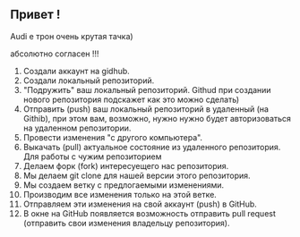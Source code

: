## Привет !

Audi е трон очень крутая тачка)

абсолютно согласен !!!


1. Создали аккаунт на gidhub. 
2. Создали локальный репозиторий. 
3. "Подружить" ваш локальный репозиторий. Githud при создании нового репозитория подскажет как это можно сделать) 
4. Отправить (push) ваш локальный репозиторий в удаленный (на Githib), при этом вам, возможно, нужно нужно будет авторизоваться на удаленном репозитории. 
5. Провести изменения "с другого компьютера".
6. Выкачать (pull) актуальное состояние из удаленного репозитория.
Для работы с чужим репозиторием 
1. Делаем форк (fork) интересуещего нас репозитория.
2. Мы делаем git clone для нашей версии этого репозитория.
3. Мы создаем ветку с предлогаемыми изменениями.
4. Производим все изменения только на этой ветке.
5. Отправляем эти изменения на свой аккаунт (push) в GitHub.
6. В окне на GitHub появляется возможность отправить pull request (отправить свои изменения владельцу репозитория).

